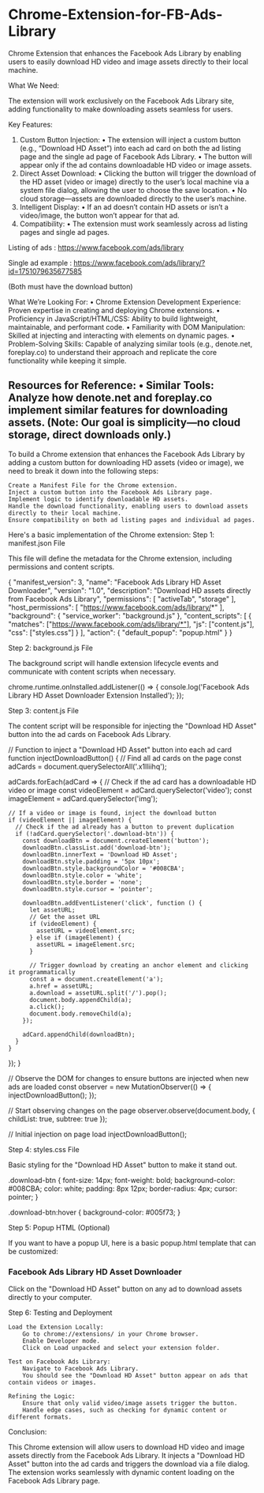 # Chrome-Extension-for-FB-Ads-Library
Chrome Extension that enhances the Facebook Ads Library by enabling users to easily download HD video and image assets directly to their local machine.

What We Need:

The extension will work exclusively on the Facebook Ads Library site, adding functionality to make downloading assets seamless for users.

Key Features:
1. Custom Button Injection:
• The extension will inject a custom button (e.g., “Download HD Asset”) into each ad card on both the ad listing page and the single ad page of Facebook Ads Library.
• The button will appear only if the ad contains downloadable HD video or image assets.
2. Direct Asset Download:
• Clicking the button will trigger the download of the HD asset (video or image) directly to the user’s local machine via a system file dialog, allowing the user to choose the save location.
• No cloud storage—assets are downloaded directly to the user’s machine.
3. Intelligent Display:
• If an ad doesn’t contain HD assets or isn’t a video/image, the button won’t appear for that ad.
4. Compatibility:
• The extension must work seamlessly across ad listing pages and single ad pages.


Listing of ads :
https://www.facebook.com/ads/library

Single ad example :
https://www.facebook.com/ads/library/?id=1751079635677585

(Both must have the download button)

What We’re Looking For:
• Chrome Extension Development Experience:
Proven expertise in creating and deploying Chrome extensions.
• Proficiency in JavaScript/HTML/CSS:
Ability to build lightweight, maintainable, and performant code.
• Familiarity with DOM Manipulation:
Skilled at injecting and interacting with elements on dynamic pages.
• Problem-Solving Skills:
Capable of analyzing similar tools (e.g., denote.net, foreplay.co) to understand their approach and replicate the core functionality while keeping it simple.

Resources for Reference:
• Similar Tools:
Analyze how denote.net and foreplay.co implement similar features for downloading assets.
(Note: Our goal is simplicity—no cloud storage, direct downloads only.)
----------------
To build a Chrome extension that enhances the Facebook Ads Library by adding a custom button for downloading HD assets (video or image), we need to break it down into the following steps:

    Create a Manifest File for the Chrome extension.
    Inject a custom button into the Facebook Ads Library page.
    Implement logic to identify downloadable HD assets.
    Handle the download functionality, enabling users to download assets directly to their local machine.
    Ensure compatibility on both ad listing pages and individual ad pages.

Here's a basic implementation of the Chrome extension:
Step 1: manifest.json File

This file will define the metadata for the Chrome extension, including permissions and content scripts.

{
  "manifest_version": 3,
  "name": "Facebook Ads Library HD Asset Downloader",
  "version": "1.0",
  "description": "Download HD assets directly from Facebook Ads Library",
  "permissions": [
    "activeTab",
    "storage"
  ],
  "host_permissions": [
    "https://www.facebook.com/ads/library/*"
  ],
  "background": {
    "service_worker": "background.js"
  },
  "content_scripts": [
    {
      "matches": ["https://www.facebook.com/ads/library/*"],
      "js": ["content.js"],
      "css": ["styles.css"]
    }
  ],
  "action": {
    "default_popup": "popup.html"
  }
}

Step 2: background.js File

The background script will handle extension lifecycle events and communicate with content scripts when necessary.

chrome.runtime.onInstalled.addListener(() => {
  console.log('Facebook Ads Library HD Asset Downloader Extension Installed');
});

Step 3: content.js File

The content script will be responsible for injecting the "Download HD Asset" button into the ad cards on Facebook Ads Library.

// Function to inject a "Download HD Asset" button into each ad card
function injectDownloadButton() {
  // Find all ad cards on the page
  const adCards = document.querySelectorAll('.x1lliihq');

  adCards.forEach(adCard => {
    // Check if the ad card has a downloadable HD video or image
    const videoElement = adCard.querySelector('video');
    const imageElement = adCard.querySelector('img');

    // If a video or image is found, inject the download button
    if (videoElement || imageElement) {
      // Check if the ad already has a button to prevent duplication
      if (!adCard.querySelector('.download-btn')) {
        const downloadBtn = document.createElement('button');
        downloadBtn.classList.add('download-btn');
        downloadBtn.innerText = 'Download HD Asset';
        downloadBtn.style.padding = '5px 10px';
        downloadBtn.style.backgroundColor = '#008CBA';
        downloadBtn.style.color = 'white';
        downloadBtn.style.border = 'none';
        downloadBtn.style.cursor = 'pointer';

        downloadBtn.addEventListener('click', function () {
          let assetURL;
          // Get the asset URL
          if (videoElement) {
            assetURL = videoElement.src;
          } else if (imageElement) {
            assetURL = imageElement.src;
          }

          // Trigger download by creating an anchor element and clicking it programmatically
          const a = document.createElement('a');
          a.href = assetURL;
          a.download = assetURL.split('/').pop();
          document.body.appendChild(a);
          a.click();
          document.body.removeChild(a);
        });

        adCard.appendChild(downloadBtn);
      }
    }
  });
}

// Observe the DOM for changes to ensure buttons are injected when new ads are loaded
const observer = new MutationObserver(() => {
  injectDownloadButton();
});

// Start observing changes on the page
observer.observe(document.body, { childList: true, subtree: true });

// Initial injection on page load
injectDownloadButton();

Step 4: styles.css File

Basic styling for the "Download HD Asset" button to make it stand out.

.download-btn {
  font-size: 14px;
  font-weight: bold;
  background-color: #008CBA;
  color: white;
  padding: 8px 12px;
  border-radius: 4px;
  cursor: pointer;
}

.download-btn:hover {
  background-color: #005f73;
}

Step 5: Popup HTML (Optional)

If you want to have a popup UI, here is a basic popup.html template that can be customized:

<!DOCTYPE html>
<html lang="en">
<head>
  <meta charset="UTF-8">
  <meta name="viewport" content="width=device-width, initial-scale=1.0">
  <title>Facebook Ads Library Downloader</title>
  <link rel="stylesheet" href="styles.css">
</head>
<body>
  <div>
    <h3>Facebook Ads Library HD Asset Downloader</h3>
    <p>Click on the "Download HD Asset" button on any ad to download assets directly to your computer.</p>
  </div>
</body>
</html>

Step 6: Testing and Deployment

    Load the Extension Locally:
        Go to chrome://extensions/ in your Chrome browser.
        Enable Developer mode.
        Click on Load unpacked and select your extension folder.

    Test on Facebook Ads Library:
        Navigate to Facebook Ads Library.
        You should see the "Download HD Asset" button appear on ads that contain videos or images.

    Refining the Logic:
        Ensure that only valid video/image assets trigger the button.
        Handle edge cases, such as checking for dynamic content or different formats.

Conclusion:

This Chrome extension will allow users to download HD video and image assets directly from the Facebook Ads Library. It injects a "Download HD Asset" button into the ad cards and triggers the download via a file dialog. The extension works seamlessly with dynamic content loading on the Facebook Ads Library page.
